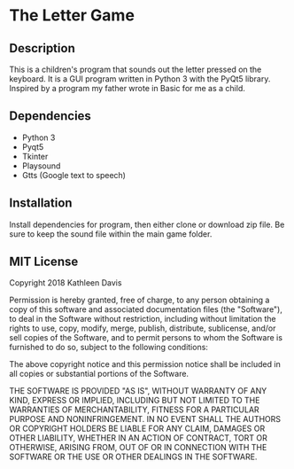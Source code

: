 # The Letter Game

## Description
This is a children's program that sounds out the letter pressed on the keyboard. It is a GUI program written in Python 3 with the PyQt5 library. Inspired by a program my father wrote in Basic for me as a child.

## Dependencies
* Python 3
* Pyqt5
* Tkinter
* Playsound
* Gtts (Google text to speech)

## Installation
Install dependencies for program, then either clone or download zip file. Be sure to keep the sound file within the main game folder.

## MIT License
Copyright 2018 Kathleen Davis

Permission is hereby granted, free of charge, to any person obtaining a copy of this software and associated documentation files (the "Software"), to deal in the Software without restriction, including without limitation the rights to use, copy, modify, merge, publish, distribute, sublicense, and/or sell copies of the Software, and to permit persons to whom the Software is furnished to do so, subject to the following conditions:

The above copyright notice and this permission notice shall be included in all copies or substantial portions of the Software.

THE SOFTWARE IS PROVIDED "AS IS", WITHOUT WARRANTY OF ANY KIND, EXPRESS OR IMPLIED, INCLUDING BUT NOT LIMITED TO THE WARRANTIES OF MERCHANTABILITY, FITNESS FOR A PARTICULAR PURPOSE AND NONINFRINGEMENT. IN NO EVENT SHALL THE AUTHORS OR COPYRIGHT HOLDERS BE LIABLE FOR ANY CLAIM, DAMAGES OR OTHER LIABILITY, WHETHER IN AN ACTION OF CONTRACT, TORT OR OTHERWISE, ARISING FROM, OUT OF OR IN CONNECTION WITH THE SOFTWARE OR THE USE OR OTHER DEALINGS IN THE SOFTWARE.
